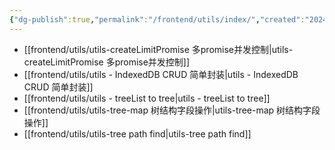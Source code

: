 ```yaml
---
{"dg-publish":true,"permalink":"/frontend/utils/index/","created":"2024-01-30T15:33:27.000+08:00","updated":"2024-02-20T11:17:39.547+08:00"}
---
```


+ [[frontend/utils/utils-createLimitPromise 多promise并发控制\|utils-createLimitPromise 多promise并发控制]]
+ [[frontend/utils/utils - IndexedDB CRUD 简单封装\|utils - IndexedDB CRUD 简单封装]]
+ [[frontend/utils/utils - treeList to tree\|utils - treeList to tree]]
+ [[frontend/utils/utils-tree-map 树结构字段操作\|utils-tree-map 树结构字段操作]]
+ [[frontend/utils/utils-tree path find\|utils-tree path find]]
